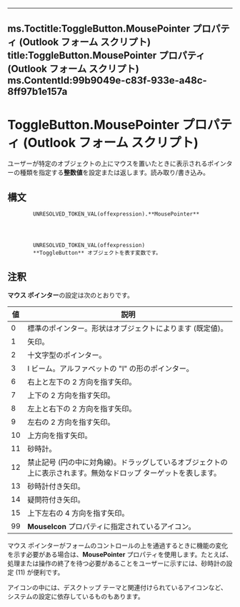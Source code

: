 

---
ms.Toctitle:ToggleButton.MousePointer プロパティ (Outlook フォーム スクリプト)
title:ToggleButton.MousePointer プロパティ (Outlook フォーム スクリプト)
ms.ContentId:99b9049e-c83f-933e-a48c-8ff97b1e157a
---
# ToggleButton.MousePointer プロパティ (Outlook フォーム スクリプト)




ユーザーが特定のオブジェクトの上にマウスを置いたときに表示されるポインターの種類を指定する**整数値**を設定または返します。読み取り/書き込み。

## 構文

            UNRESOLVED_TOKEN_VAL(offexpression).**MousePointer**




            UNRESOLVED_TOKEN_VAL(offexpression)
            **ToggleButton** オブジェクトを表す変数です。



## 注釈
**マウス ポインター**の設定は次のとおりです。

|**値**|**説明**|
|---|---|
|0|標準のポインター。形状はオブジェクトによります (既定値)。|
|1|矢印。|
|2|十文字型のポインター。|
|3|I ビーム。アルファベットの "I" の形のポインター。|
|6|右上と左下の 2 方向を指す矢印。|
|7|上下の 2 方向を指す矢印。|
|8|左上と右下の 2 方向を指す矢印。|
|9|左右の 2 方向を指す矢印。|
|10|上方向を指す矢印。|
|11|砂時計。|
|12|禁止記号 (円の中に対角線)。ドラッグしているオブジェクトの上に表示されます。無効なドロップ ターゲットを表します。|
|13|砂時計付き矢印。|
|14|疑問符付き矢印。|
|15|上下左右の 4 方向を指す矢印。|
|99|**MouseIcon** プロパティに指定されているアイコン。|



マウス ポインターがフォームのコントロールの上を通過するときに機能の変化を示す必要がある場合は、**MousePointer** プロパティを使用します。たとえば、処理または操作の終了を待つ必要があることをユーザーに示すには、砂時計の設定 (11) が便利です。



アイコンの中には、デスクトップ テーマと関連付けられているアイコンなど、システムの設定に依存しているものもあります。




